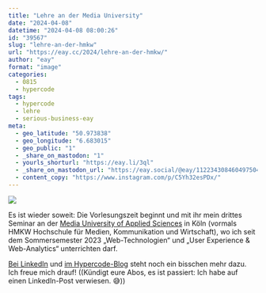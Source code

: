 ```yaml
---
title: "Lehre an der Media University"
date: "2024-04-08"
datetime: "2024-04-08 08:00:26"
id: "39567"
slug: "lehre-an-der-hmkw"
url: "https://eay.cc/2024/lehre-an-der-hmkw/"
author: "eay"
format: "image"
categories:
  - 0815
  - hypercode
tags:
  - hypercode
  - lehre
  - serious-business-eay
meta:
  - geo_latitude: "50.973838"
  - geo_longitude: "6.683015"
  - geo_public: "1"
  - _share_on_mastodon: "1"
  - yourls_shorturl: "https://eay.li/3ql"
  - _share_on_mastodon_url: "https://eay.social/@eay/112234308460497504"
  - content_copy: "https://www.instagram.com/p/C5Yh32esPDx/"
---
```


![](https://eay.cc/uploads/2024/hmkw.png)

Es ist wieder soweit: Die Vorlesungszeit beginnt und mit ihr mein drittes Seminar an der [Media University of Applied Sciences](https://www.media-university.de/) in Köln (vormals HMKW Hochschule für Medien, Kommunikation und Wirtschaft), wo ich seit dem Sommer­semester 2023 „Web-Technologien“ und „User Experience & Web-Analytics“ unter­richten darf.

[Bei LinkedIn](https://www.linkedin.com/posts/stefangrund_%3F%3F%3F%3F%3F%3F%3F%3F-%3F%3F%3F%3F%3F-%3F%3F%3F-%3F%3F-%3F%3F%3F%3F%3F%3F-activity-7181686262104227842-8Fpo) und [im Hypercode-Blog](https://hypercode.de/blog/lehre-web-technologien-und-ux/) steht noch ein bisschen mehr dazu. Ich freue mich drauf! ((Kündigt eure Abos, es ist passiert: Ich habe auf einen LinkedIn-Post verwiesen. 😅))
